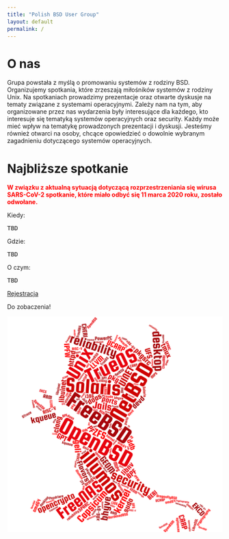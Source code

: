 ```yaml
---
title: "Polish BSD User Group"
layout: default
permalink: /
---
```

<h1>O nas</h1>
<p>Grupa powstała z myślą o promowaniu systemów z rodziny BSD. Organizujemy spotkania, które zrzeszają miłośników systemów z rodziny Unix. Na spotkaniach prowadzimy prezentacje oraz otwarte dyskusje na tematy związane z systemami operacyjnymi. Zależy nam na tym, aby organizowane przez nas wydarzenia były interesujące dla każdego, kto interesuje się tematyką systemów operacyjnych oraz security. Każdy może mieć wpływ na tematykę prowadzonych prezentacji i dyskusji. Jesteśmy również otwarci na osoby, chcące opowiedzieć o dowolnie wybranym zagadnieniu dotyczącego systemów operacyjnych.</p>

<h1>Najbliższe spotkanie</h1>

<p style="color: red; font-weight: bold;">
W związku z aktualną sytuacją dotyczącą rozprzestrzeniania się wirusa
SARS-CoV-2 spotkanie, które miało odbyć się 11 marca 2020 roku, zostało
odwołane.
</p>

Kiedy:
<pre>
TBD
</pre>
Gdzie:
<pre>
TBD
</pre>
O czym:
<pre style="white-space: pre-wrap;">
TBD
</pre>

<a href="/registration">Rejestracja</a>

Do zobaczenia!

![Topics](bsd-words-cloud.png)
